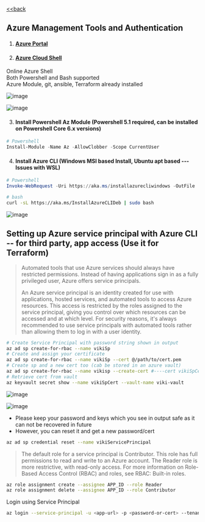 [<<back](index.md)
## Azure Management Tools and Authentication

1. #### [Azure Portal](https://portal.azure.com/) 
2. #### [Azure Cloud Shell](https://shell.azure.com/)
  Online Azure Shell  
  Both Powershell and Bash supported  
  Azure Module, git, ansible, Terraform already installed  

  ![image](https://user-images.githubusercontent.com/13016162/71394577-27719280-2638-11ea-8d98-d2aeec5bf498.png)

  ![image](https://user-images.githubusercontent.com/13016162/71394857-6e13bc80-2639-11ea-8de5-258a03d0f5f0.png)

3. #### Install Powershell Az Module (Powershell 5.1 required, can be installed on Powershell Core 6.x versions)  

```powershell
# Powershell
Install-Module -Name Az -AllowClobber -Scope CurrentUser
```
4. #### Install Azure CLI (Windows MSI based Install, Ubuntu apt based --- Issues with WSL)

```powershell
# Powershell
Invoke-WebRequest -Uri https://aka.ms/installazurecliwindows -OutFile .\AzureCLI.msi; Start-Process msiexec.exe -Wait -ArgumentList '/I AzureCLI.msi /quiet'
```

```bash
# bash
curl -sL https://aka.ms/InstallAzureCLIDeb | sudo bash
```

![image](https://user-images.githubusercontent.com/13016162/71341172-1a449d00-257f-11ea-84aa-3d0e17c102b7.png)


## Setting up Azure service principal with Azure CLI -- for third party, app access (Use it for Terraform)

>Automated tools that use Azure services should always have restricted permissions. Instead of having applications sign in as a fully privileged user, Azure offers service principals.
>
>An Azure service principal is an identity created for use with applications, hosted services, and automated tools to access Azure resources. This access is restricted by the roles assigned to the service principal, giving you control over which resources can be accessed and at which level. For security reasons, it's always recommended to use service principals with automated tools rather than allowing them to log in with a user identity.

```bash
# Create Service Principal with password string shown in output
az ad sp create-for-rbac --name vikiSp
# Create and assign your certificate
az ad sp create-for-rbac --name vikiSp --cert @/path/to/cert.pem
# Create sp and a new cert too (cab be stored in an azure vault)
az ad sp create-for-rbac --name vikisp --create-cert #----cert vikiSpCert --keyvault viki-vault
# Retrieve cert from vault
az keyvault secret show --name vikiSpCert --vault-name viki-vault
```
![image](https://user-images.githubusercontent.com/13016162/71341098-ed908580-257e-11ea-9ba7-375a65a7dbe9.png)

![image](https://user-images.githubusercontent.com/13016162/71341855-0f8b0780-2581-11ea-9f22-89e94dbd956a.png)

* Please keep your password and keys which you see in output safe as it can not be recovered in future
* However, you can reset it and get a new password/cert

```bash
az ad sp credential reset --name vikiServicePrincipal
```
>The default role for a service principal is Contributor. This role has full permissions to read and write to an Azure account. The Reader role is more restrictive, with read-only access. For more information on Role-Based Access Control (RBAC) and roles, see RBAC: Built-in roles.

```bash
az role assignment create --assignee APP_ID --role Reader
az role assignment delete --assignee APP_ID --role Contributor
```
Login using Service Principal

```bash
az login --service-principal -u <app-url> -p <password-or-cert> --tenant <tenant>
```
